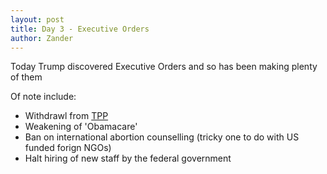 ```yaml
---
layout: post
title: Day 3 - Executive Orders
author: Zander
---
```


Today Trump discovered Executive Orders and so has been making plenty of them

Of note include:
* Withdrawl from [TPP](https://en.wikipedia.org/wiki/Trans-Pacific_Partnership)
* Weakening of 'Obamacare'
* Ban on international abortion counselling (tricky one to do with US funded forign NGOs)
* Halt hiring of new staff by the federal government
